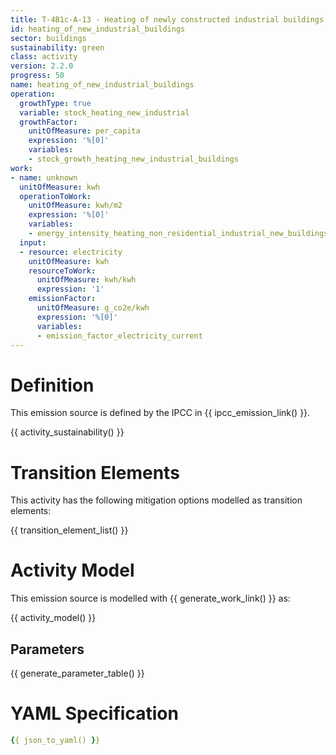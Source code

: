 ```yaml
---
title: T-4B1c-A-13 - Heating of newly constructed industrial buildings
id: heating_of_new_industrial_buildings
sector: buildings
sustainability: green
class: activity
version: 2.2.0
progress: 50
name: heating_of_new_industrial_buildings
operation:
  growthType: true
  variable: stock_heating_new_industrial
  growthFactor:
    unitOfMeasure: per_capita
    expression: '%[0]'
    variables:
    - stock_growth_heating_new_industrial_buildings
work:
- name: unknown
  unitOfMeasure: kwh
  operationToWork:
    unitOfMeasure: kwh/m2
    expression: '%[0]'
    variables:
    - energy_intensity_heating_non_residential_industrial_new_buildings
  input:
  - resource: electricity
    unitOfMeasure: kwh
    resourceToWork:
      unitOfMeasure: kwh/kwh
      expression: '1'
    emissionFactor:
      unitOfMeasure: g_co2e/kwh
      expression: '%[0]'
      variables:
      - emission_factor_electricity_current
---
```

# Definition
This emission source is defined by the IPCC in {{ ipcc_emission_link() }}.


{{ activity_sustainability() }}

# Transition Elements

This activity has the following mitigation options modelled as transition elements:

{{ transition_element_list() }}

# Activity Model
This emission source is modelled with {{ generate_work_link() }} as:

{{ activity_model() }}

## Parameters

{{ generate_parameter_table() }}

# YAML Specification

```yaml
{{ json_to_yaml() }}
```